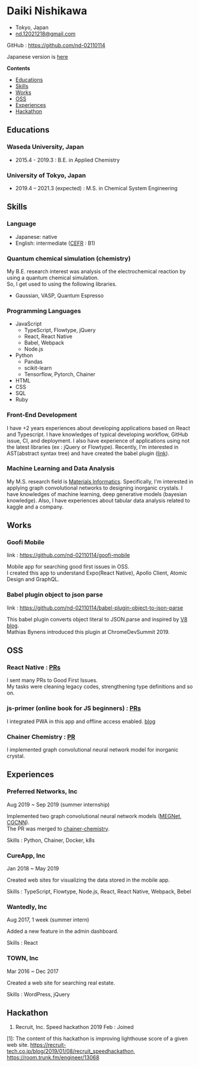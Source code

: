 # Daiki Nishikawa

- Tokyo, Japan
- nd.12021218@gmail.com

GitHub : https://github.com/nd-02110114

Japanese version is [here](https://github.com/nd-02110114/resume/blob/master/README-ja.md)


**Contents**

* [Educations](##Educations)
* [Skills](##Skills)
* [Works](##Works)
* [OSS](##OSS)
* [Experiences](##Experiences)
* [Hackathon](##Hackathon)


## Educations

### Waseda University, Japan

- 2015.4 - 2019.3 : B.E. in Applied Chemistry

### University of Tokyo, Japan

- 2019.4 – 2021.3 (expected) : M.S. in Chemical System Engineering

## Skills

### Language

- Japanese: native
- English: intermediate ([CEFR](https://www.coe.int/en/web/common-european-framework-reference-languages/level-descriptions) : B1)

### Quantum chemical simulation (chemistry)

My B.E. research interest was analysis of the electrochemical reaction by using a quantum chemical simulation.  
So, I get used to using the following libraries.

- Gaussian, VASP, Quantum Espresso

### Programming Languages

- JavaScript
  - TypeScript, Flowtype, jQuery
  - React, React Native
  - Babel, Webpack
  - Node.js
- Python
  - Pandas
  - scikit-learn
  - Tensorflow, Pytorch, Chainer
- HTML
- CSS
- SQL
- Ruby

### Front-End Development

I have +2 years experiences about developing applications based on React and Typescript. I have knowledges of typical developing workflow, GitHub issue, CI, and deployment. I also have experience of applications using not the latest libraries (ex : jQuery or Flowtype).
Recently, I'm interested in AST(abstract syntax tree) and have created the babel plugin ([link](https://github.com/nd-02110114/babel-plugin-object-to-json-pars)).

### Machine Learning and Data Analysis

My M.S. research field is [Materials Informatics](https://en.wikipedia.org/wiki/Materials_informatics). Specifically, I'm interested in applying graph convolutional networks to designing  inorganic crystals. I have knowledges of machine learning, deep generative models (bayesian knowledge). Also, I have experiences about tabular data analysis related to kaggle and a company.

## Works

### Goofi Mobile

link : https://github.com/nd-02110114/goofi-mobile

Mobile app for searching good first issues in OSS.  
I created this app to understand Expo(React Native), Apollo Client, Atomic Design and GraphQL.

### Babel plugin object to json parse

link : https://github.com/nd-02110114/babel-plugin-object-to-json-parse

This babel plugin converts object literal to JSON.parse and inspired by [V8 blog](https://v8.dev/blog/cost-of-javascript-2019#json).  
Mathias Bynens introduced this plugin at ChromeDevSummit 2019.

## OSS

### React Native : [PRs](https://github.com/facebook/react-native/pulls?q=is%3Apr+author%3And-02110114+is%3Aclosed)

I sent many PRs to Good First Issues.  
My tasks were cleaning legacy codes, strengthening type definitions and so on.

### js-primer (online book for JS beginners) : [PRs](https://github.com/asciidwango/js-primer/pulls?q=is%3Apr+author%3And-02110114+is%3Aclosed)

I integrated PWA in this app and offline access enabled.
[blog](https://efcl.info/2018/05/25/js-primer-offline/)

### Chainer Chemistry : [PR](https://github.com/chainer/chainer-chemistry/pull/405)

I implemented graph convolutional neural network model for inorganic crystal.


## Experiences

### Preferred Networks, Inc

Aug 2019 ~ Sep 2019 (summer internship)

Implemented two graph convolutional neural network models ([MEGNet](https://pubs.acs.org/doi/10.1021/acs.chemmater.9b01294), [CGCNN](https://journals.aps.org/prl/abstract/10.1103/PhysRevLett.120.145301)).  
The PR was merged to [chainer-chemistry](https://github.com/chainer/chainer-chemistry).

Skills : Python, Chainer, Docker, k8s

### CureApp, Inc 

Jan 2018 ~ May 2019

Created web sites for visualizing the data stored in the mobile app.

Skills : TypeScript, Flowtype, Node.js, React, React Native, Webpack, Bebel

### Wantedly, Inc 

Aug 2017, 1 week (summer intern)

Added a new feature in the admin dashboard.

Skills : React

### TOWN, Inc 

Mar 2016 ~ Dec 2017

Created a web site for searching real estate.

Skills : WordPress, jQuery

## Hackathon

1. Recruit, Inc. Speed hackathon 2019 Feb : Joined

[1]: The content of this hackathon is improving lighthouse score of a given web site. https://recruit-tech.co.jp/blog/2019/01/08/recruit_speedhackathon, https://room.trunk.fm/engineer/13068
